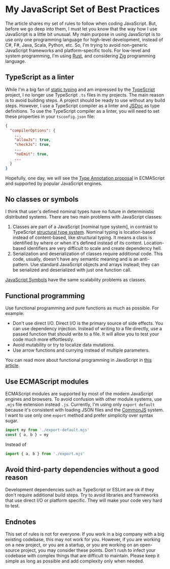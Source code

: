# My JavaScript Set of Best Practices

The article shares my set of rules to follow when coding JavaScript. But, before we go deep into them, I must let you know that the way how I use JavaScript is a little bit unusual. My main purpose in using JavaScript is to use only one programming language for high-level development, instead of C#, F#, Java, Scala, Python, etc. So, I'm trying to avoid non-generic JavaScript frameworks and platform-specific tools. For low-level and system programming, I'm using [Rust](https://en.wikipedia.org/wiki/Rust_(programming_language)), and considering [Zig](https://en.wikipedia.org/wiki/Zig_(programming_language)) programming language.

## TypeScript as a linter

While I'm a big fan of [static typing](https://en.wikipedia.org/wiki/Type_system#Static_type_checking) and am impressed by the [TypeScript](https://en.wikipedia.org/wiki/TypeScript) project, I no longer use TypeScript `.ts` files in my projects. The main reason is to avoid building steps. A project should be ready to use without any build steps. However, I use a TypeScript compiler as a linter and [JSDoc](https://www.typescriptlang.org/docs/handbook/jsdoc-supported-types.html) as type definitions. To use the TypeScript compiler as a linter, you will need to set these properties in your `tsconfig.json` file:

```json
{
  "compilerOptions": {
    ...
    "allowJs": true,
    "checkJs": true,
    ...
    "noEmit": true,
    ...
  }
}
```

Hopefully, one day, we will see the [Type Annotation proposal](https://github.com/tc39/proposal-type-annotations) in ECMAScript and supported by popular JavaScript engines.

## No classes or symbols

I think that user's defined nominal types have no future in deterministic distributed systems. There are two main problems with JavaScript classes:

1. Classes are part of a JavaScript [nominal type system], in contrast to TypeScript [structural type system](https://en.wikipedia.org/wiki/Structural_type_system). Nominal typing is location-based instead of content-based, like structural typing. It means a class is identified by where or when it's defined instead of its content. Location-based identifiers are very difficult to scale and create dependency hell.
2. Serialization and deserialization of classes require additional code. This code, usually, doesn't have any semantic meaning and is an anti-pattern. Use standard JavaScript objects and arrays instead; they can be serialized and deserialized with just one function call.

[JavaScript Symbols](https://developer.mozilla.org/en-US/docs/Web/JavaScript/Reference/Global_Objects/Symbol) have the same scalability problems as classes. 

## Functional programming

Use functional programming and pure functions as much as possible. For example:

- Don't use direct I/O. Direct I/O is the primary source of side effects. You can use dependency injection. Instead of writing to a file directly, use a passed function that should write to a file. It will allow you to test your code much more effortlessly.
- Avoid mutability or try to localize data mutations.
- Use arrow functions and currying instead of multiple parameters.

You can read more about functional programming in JavaScript in [this article](https://medium.com/bitsrc/purely-functional-programming-in-javascript-91114b1b2dff).

## Use ECMAScript modules

ECMAScript modules are supported by most of the modern JavaScript engines and browsers. To avoid confusion with other module systems, use `.mjs` file extension instead `.js`. Currently, I'm using only `export default` because it's consistent with loading JSON files and the [CommonJS](https://en.wikipedia.org/wiki/CommonJS) system. I want to use only one `export` method and prefer simplicity over syntax sugar.

```js
import my from './export-default.mjs'
const { a, b } = my
```

Instead of

```js
import { a, b } from './export.mjs'
```

## Avoid third-party dependencies without a good reason

Development dependencies such as TypeScript or ESLint are ok if they don't require additional build steps. Try to avoid libraries and frameworks that use direct I/O or platform specific. They will make your code very hard to test.

## Endnotes

This set of rules is not for everyone. If you work in a big company with a big existing codebase, this may not work for you. However, if you are working on a new project, or you are a startup, or you are working on an open-source project, you may consider these points. Don't rush to infect your codebase with complex things that are difficult to maintain. Please keep it simple as long as possible and add complexity only when needed.
